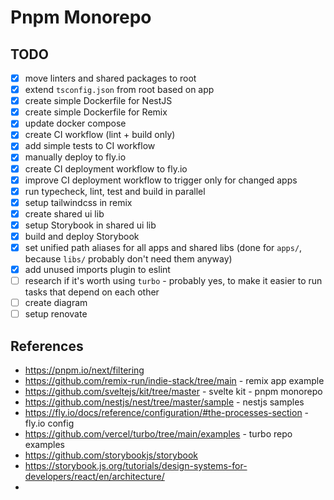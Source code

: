 # Pnpm Monorepo

## TODO

- [x] move linters and shared packages to root
- [x] extend `tsconfig.json` from root based on app
- [x] create simple Dockerfile for NestJS
- [x] create simple Dockerfile for Remix
- [x] update docker compose
- [x] create CI workflow (lint + build only)
- [x] add simple tests to CI workflow
- [x] manually deploy to fly.io
- [x] create CI deployment workflow to fly.io
- [x] improve CI deployment workflow to trigger only for changed apps
- [x] run typecheck, lint, test and build in parallel
- [x] setup tailwindcss in remix
- [x] create shared ui lib
- [x] setup Storybook in shared ui lib
- [x] build and deploy Storybook
- [x] set unified path aliases for all apps and shared libs (done for `apps/`, because `libs/` probably don't need them anyway)
- [x] add unused imports plugin to eslint
- [ ] research if it's worth using `turbo` - probably yes, to make it easier to run tasks that depend on each other
- [ ] create diagram
- [ ] setup renovate

## References

- https://pnpm.io/next/filtering
- https://github.com/remix-run/indie-stack/tree/main - remix app example
- https://github.com/sveltejs/kit/tree/master - svelte kit - pnpm monorepo
- https://github.com/nestjs/nest/tree/master/sample - nestjs samples
- https://fly.io/docs/reference/configuration/#the-processes-section - fly.io config
- https://github.com/vercel/turbo/tree/main/examples - turbo repo examples
- https://github.com/storybookjs/storybook
- https://storybook.js.org/tutorials/design-systems-for-developers/react/en/architecture/
-
